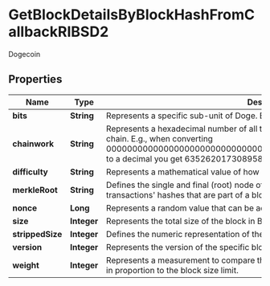 

# GetBlockDetailsByBlockHashFromCallbackRIBSD2

Dogecoin

## Properties

| Name | Type | Description | Notes |
|------------ | ------------- | ------------- | -------------|
|**bits** | **String** | Represents a specific sub-unit of Doge. Bits have two-decimal precision. |  |
|**chainwork** | **String** | Represents a hexadecimal number of all the hashes necessary to produce the current chain. E.g., when converting 0000000000000000000000000000000000000000000086859f7a841475b236fd to a decimal you get 635262017308958427068157 hashes, or 635262 exahashes. |  |
|**difficulty** | **String** | Represents a mathematical value of how hard it is to find a valid hash for this block. |  |
|**merkleRoot** | **String** | Defines the single and final (root) node of a Merkle tree. It is the combined hash of all transactions&#39; hashes that are part of a blockchain block. |  |
|**nonce** | **Long** | Represents a random value that can be adjusted to satisfy the proof of work |  |
|**size** | **Integer** | Represents the total size of the block in Bytes. |  |
|**strippedSize** | **Integer** | Defines the numeric representation of the block size excluding the witness data. |  |
|**version** | **Integer** | Represents the version of the specific block on the blockchain. |  |
|**weight** | **Integer** | Represents a measurement to compare the size of different transactions to each other in proportion to the block size limit. |  |



